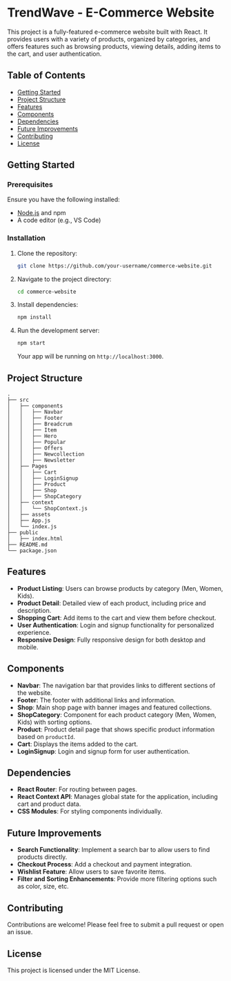 #  TrendWave -  E-Commerce Website

This project is a fully-featured e-commerce website built with React. It provides users with a variety of products, organized by categories, and offers features such as browsing products, viewing details, adding items to the cart, and user authentication.

## Table of Contents

- [Getting Started](#getting-started)
- [Project Structure](#project-structure)
- [Features](#features)
- [Components](#components)
- [Dependencies](#dependencies)
- [Future Improvements](#future-improvements)
- [Contributing](#contributing)
- [License](#license)

## Getting Started

### Prerequisites
Ensure you have the following installed:
- [Node.js](https://nodejs.org/) and npm
- A code editor (e.g., VS Code)

### Installation
1. Clone the repository:
   ```bash
   git clone https://github.com/your-username/commerce-website.git
   ```
2. Navigate to the project directory:
   ```bash
   cd commerce-website
   ```
3. Install dependencies:
   ```bash
   npm install
   ```
4. Run the development server:
   ```bash
   npm start
   ```
   Your app will be running on `http://localhost:3000`.

## Project Structure

```
.
├── src
│   ├── components
│   │   ├── Navbar
│   │   ├── Footer
│   │   ├── Breadcrum
│   │   ├── Item
│   │   ├── Hero
│   │   ├── Popular
│   │   ├── Offers
│   │   ├── Newcollection
│   │   ├── Newsletter
│   ├── Pages
│   │   ├── Cart
│   │   ├── LoginSignup
│   │   ├── Product
│   │   ├── Shop
│   │   ├── ShopCategory
│   ├── context
│   │   └── ShopContext.js
│   ├── assets
│   ├── App.js
│   └── index.js
├── public
│   ├── index.html
├── README.md
└── package.json
```

## Features

- **Product Listing**: Users can browse products by category (Men, Women, Kids).
- **Product Detail**: Detailed view of each product, including price and description.
- **Shopping Cart**: Add items to the cart and view them before checkout.
- **User Authentication**: Login and signup functionality for personalized experience.
- **Responsive Design**: Fully responsive design for both desktop and mobile.

## Components

- **Navbar**: The navigation bar that provides links to different sections of the website.
- **Footer**: The footer with additional links and information.
- **Shop**: Main shop page with banner images and featured collections.
- **ShopCategory**: Component for each product category (Men, Women, Kids) with sorting options.
- **Product**: Product detail page that shows specific product information based on `productId`.
- **Cart**: Displays the items added to the cart.
- **LoginSignup**: Login and signup form for user authentication.

## Dependencies

- **React Router**: For routing between pages.
- **React Context API**: Manages global state for the application, including cart and product data.
- **CSS Modules**: For styling components individually.

## Future Improvements

- **Search Functionality**: Implement a search bar to allow users to find products directly.
- **Checkout Process**: Add a checkout and payment integration.
- **Wishlist Feature**: Allow users to save favorite items.
- **Filter and Sorting Enhancements**: Provide more filtering options such as color, size, etc.

## Contributing

Contributions are welcome! Please feel free to submit a pull request or open an issue.

## License

This project is licensed under the MIT License.

